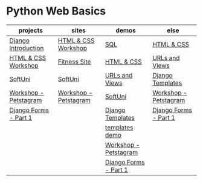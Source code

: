 # Python Web Basics

| projects | sites | demos | else |
| -------- | ----- | ----- | ---- |
| <a href="2.Django-Introduction">Django Introduction</a> | <a href="0.HTML & CSS Mini Course/Workshop">HTML & CSS Workshop</a> | <a href="1.PostgreSQL-Introduction/PostgreSQL.sql">SQL</a> | <a href="0.HTML & CSS Mini Course">HTML & CSS</a> |
| <a href="0.HTML & CSS Mini Course/Workshop">HTML & CSS Workshop</a> | <a href="0.HTML & CSS Mini Course/Introduction to CSS/01. Fitness Site">Fitness Site</a> | <a href="0.HTML & CSS Mini Course">HTML & CSS</a> | <a href="3.URLs and Views">URLs and Views</a> |
| <a href="4.SoftUni - Demo project">SoftUni</a> | <a href="4.SoftUni - Demo project">SoftUni</a> | <a href="3.URLs and Views">URLs and Views</a> | <a href="5.Django Templates">Django Templates</a> |
| <a href='7.Workshop'>Workshop - Petstagram</a> | <a href='7.Workshop'>Workshop - Petstagram</a> | <a href="4.SoftUni - Demo project">SoftUni</a> | <a href='7.Workshop'>Workshop - Petstagram</a> |
| <a href="8.Django Forms - Part 1">Django Forms - Part 1</a> | | <a href="5.Django Templates">Django Templates | <a href="8.Django Forms - Part 1">Django Forms - Part 1</a> |
| | | <a href="6.templates_practice_demo">templates demo</a> | |
| | | <a href='7.Workshop'>Workshop - Petstagram</a> | |
| | | <a href="8.Django Forms - Part 1">Django Forms - Part 1</a> | |
